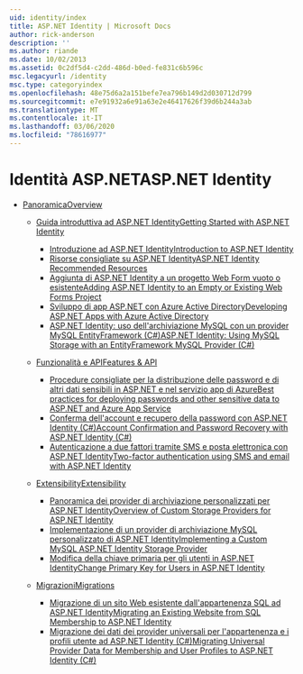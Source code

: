 ```yaml
---
uid: identity/index
title: ASP.NET Identity | Microsoft Docs
author: rick-anderson
description: ''
ms.author: riande
ms.date: 10/02/2013
ms.assetid: 0c2df5d4-c2dd-486d-b0ed-fe831c6b596c
msc.legacyurl: /identity
msc.type: categoryindex
ms.openlocfilehash: 48e75d6a2a151befe7ea796b149d2d030712d799
ms.sourcegitcommit: e7e91932a6e91a63e2e46417626f39d6b244a3ab
ms.translationtype: MT
ms.contentlocale: it-IT
ms.lasthandoff: 03/06/2020
ms.locfileid: "78616977"
---
```

# <a name="aspnet-identity"></a><span data-ttu-id="5d513-102">Identità ASP.NET</span><span class="sxs-lookup"><span data-stu-id="5d513-102">ASP.NET Identity</span></span>

- [<span data-ttu-id="5d513-103">Panoramica</span><span class="sxs-lookup"><span data-stu-id="5d513-103">Overview</span></span>](overview/index.md)

    - [<span data-ttu-id="5d513-104">Guida introduttiva ad ASP.NET Identity</span><span class="sxs-lookup"><span data-stu-id="5d513-104">Getting Started with ASP.NET Identity</span></span>](overview/getting-started/index.md)

        - [<span data-ttu-id="5d513-105">Introduzione ad ASP.NET Identity</span><span class="sxs-lookup"><span data-stu-id="5d513-105">Introduction to ASP.NET Identity</span></span>](overview/getting-started/introduction-to-aspnet-identity.md)
        - [<span data-ttu-id="5d513-106">Risorse consigliate su ASP.NET Identity</span><span class="sxs-lookup"><span data-stu-id="5d513-106">ASP.NET Identity Recommended Resources</span></span>](overview/getting-started/aspnet-identity-recommended-resources.md)
        - [<span data-ttu-id="5d513-107">Aggiunta di ASP.NET Identity a un progetto Web Form vuoto o esistente</span><span class="sxs-lookup"><span data-stu-id="5d513-107">Adding ASP.NET Identity to an Empty or Existing Web Forms Project</span></span>](overview/getting-started/adding-aspnet-identity-to-an-empty-or-existing-web-forms-project.md)
        - [<span data-ttu-id="5d513-108">Sviluppo di app ASP.NET con Azure Active Directory</span><span class="sxs-lookup"><span data-stu-id="5d513-108">Developing ASP.NET Apps with Azure Active Directory</span></span>](overview/getting-started/developing-aspnet-apps-with-windows-azure-active-directory.md)
        - [<span data-ttu-id="5d513-109">ASP.NET Identity: uso dell'archiviazione MySQL con un provider MySQL EntityFramework (C#)</span><span class="sxs-lookup"><span data-stu-id="5d513-109">ASP.NET Identity: Using MySQL Storage with an EntityFramework MySQL Provider (C#)</span></span>](overview/getting-started/aspnet-identity-using-mysql-storage-with-an-entityframework-mysql-provider.md)
    - [<span data-ttu-id="5d513-110">Funzionalità e API</span><span class="sxs-lookup"><span data-stu-id="5d513-110">Features & API</span></span>](overview/features-api/index.md)

        - [<span data-ttu-id="5d513-111">Procedure consigliate per la distribuzione delle password e di altri dati sensibili in ASP.NET e nel servizio app di Azure</span><span class="sxs-lookup"><span data-stu-id="5d513-111">Best practices for deploying passwords and other sensitive data to ASP.NET and Azure App Service</span></span>](overview/features-api/best-practices-for-deploying-passwords-and-other-sensitive-data-to-aspnet-and-azure.md)
        - [<span data-ttu-id="5d513-112">Conferma dell'account e recupero della password con ASP.NET Identity (C#)</span><span class="sxs-lookup"><span data-stu-id="5d513-112">Account Confirmation and Password Recovery with ASP.NET Identity (C#)</span></span>](overview/features-api/account-confirmation-and-password-recovery-with-aspnet-identity.md)
        - [<span data-ttu-id="5d513-113">Autenticazione a due fattori tramite SMS e posta elettronica con ASP.NET Identity</span><span class="sxs-lookup"><span data-stu-id="5d513-113">Two-factor authentication using SMS and email with ASP.NET Identity</span></span>](overview/features-api/two-factor-authentication-using-sms-and-email-with-aspnet-identity.md)
    - [<span data-ttu-id="5d513-114">Extensibility</span><span class="sxs-lookup"><span data-stu-id="5d513-114">Extensibility</span></span>](overview/extensibility/index.md)

        - [<span data-ttu-id="5d513-115">Panoramica dei provider di archiviazione personalizzati per ASP.NET Identity</span><span class="sxs-lookup"><span data-stu-id="5d513-115">Overview of Custom Storage Providers for ASP.NET Identity</span></span>](overview/extensibility/overview-of-custom-storage-providers-for-aspnet-identity.md)
        - [<span data-ttu-id="5d513-116">Implementazione di un provider di archiviazione MySQL personalizzato di ASP.NET Identity</span><span class="sxs-lookup"><span data-stu-id="5d513-116">Implementing a Custom MySQL ASP.NET Identity Storage Provider</span></span>](overview/extensibility/implementing-a-custom-mysql-aspnet-identity-storage-provider.md)
        - [<span data-ttu-id="5d513-117">Modifica della chiave primaria per gli utenti in ASP.NET Identity</span><span class="sxs-lookup"><span data-stu-id="5d513-117">Change Primary Key for Users in ASP.NET Identity</span></span>](overview/extensibility/change-primary-key-for-users-in-aspnet-identity.md)
    - [<span data-ttu-id="5d513-118">Migrazioni</span><span class="sxs-lookup"><span data-stu-id="5d513-118">Migrations</span></span>](overview/migrations/index.md)

        - [<span data-ttu-id="5d513-119">Migrazione di un sito Web esistente dall'appartenenza SQL ad ASP.NET Identity</span><span class="sxs-lookup"><span data-stu-id="5d513-119">Migrating an Existing Website from SQL Membership to ASP.NET Identity</span></span>](overview/migrations/migrating-an-existing-website-from-sql-membership-to-aspnet-identity.md)
        - [<span data-ttu-id="5d513-120">Migrazione dei dati dei provider universali per l'appartenenza e i profili utente ad ASP.NET Identity (C#)</span><span class="sxs-lookup"><span data-stu-id="5d513-120">Migrating Universal Provider Data for Membership and User Profiles to ASP.NET Identity (C#)</span></span>](overview/migrations/migrating-universal-provider-data-for-membership-and-user-profiles-to-aspnet-identity.md)
